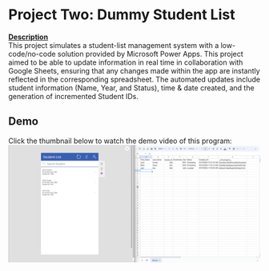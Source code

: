 # Project Two: Dummy Student List

<ins><b>Description</ins></b><br />
This project simulates a student-list management system with a low-code/no-code solution provided by Microsoft Power Apps. This project aimed to be able to update information in real time in collaboration with Google Sheets, ensuring that any changes made within the app are instantly reflected in the corresponding spreadsheet. The automated updates include student information (Name, Year, and Status), time & date created, and the generation of incremented Student IDs. 

## Demo
Click the thumbnail below to watch the demo video of this program:<br />
[![Watch the demo video](Screenshot%202024-05-19%20214611.png)](PowerAppsVideo)

